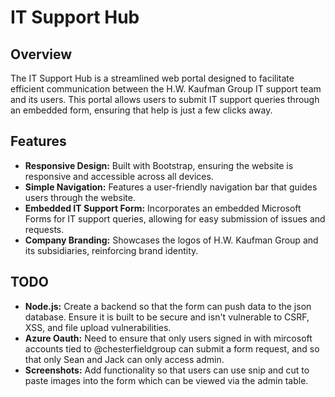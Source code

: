 # IT Support Hub

## Overview

The IT Support Hub is a streamlined web portal designed to facilitate efficient communication between the H.W. Kaufman Group IT support team and its users. This portal allows users to submit IT support queries through an embedded form, ensuring that help is just a few clicks away.

## Features

- **Responsive Design:** Built with Bootstrap, ensuring the website is responsive and accessible across all devices.
- **Simple Navigation:** Features a user-friendly navigation bar that guides users through the website.
- **Embedded IT Support Form:** Incorporates an embedded Microsoft Forms for IT support queries, allowing for easy submission of issues and requests.
- **Company Branding:** Showcases the logos of H.W. Kaufman Group and its subsidiaries, reinforcing brand identity.

## TODO

- **Node.js:** Create a backend so that the form can push data to the json database. Ensure it is built to be secure and isn't vulnerable to CSRF, XSS, and file upload vulnerabilities.
- **Azure Oauth:** Need to ensure that only users signed in with mircosoft accounts tied to @chesterfieldgroup can submit a form request, and so that only Sean and Jack can only access admin.
- **Screenshots:** Add functionality so that users can use snip and cut to paste images into the form which can be viewed via the admin table.